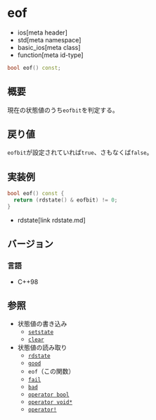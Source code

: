 # eof
* ios[meta header]
* std[meta namespace]
* basic_ios[meta class]
* function[meta id-type]

```cpp
bool eof() const;
```

## 概要
現在の状態値のうち`eofbit`を判定する。

## 戻り値
`eofbit`が設定されていれば`true`、さもなくば`false`。

## 実装例
```cpp
bool eof() const {
  return (rdstate() & eofbit) != 0;
}
```
* rdstate[link rdstate.md]

## バージョン
### 言語
- C++98

## 参照
- 状態値の書き込み
    - [`setstate`](setstate.md)
    - [`clear`](clear.md)
- 状態値の読み取り
    - [`rdstate`](rdstate.md)
    - [`good`](good.md)
    - `eof`（この関数）
    - [`fail`](fail.md)
    - [`bad`](bad.md)
    - [`operator bool`](op_bool.md)
    - [`operator void*`](op_voidptr.md)
    - [`operator!`](op_not.md)
